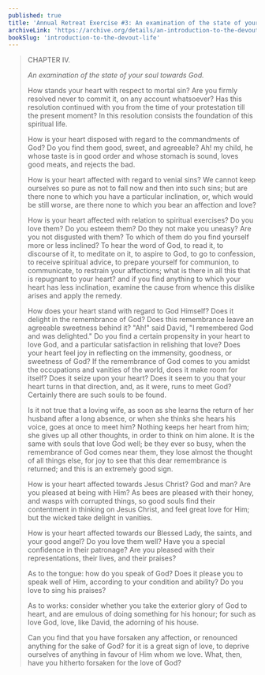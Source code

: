 ```yaml
---
published: true
title: 'Annual Retreat Exercise #3: An examination of the state of your soul towards God'
archiveLink: 'https://archive.org/details/an-introduction-to-the-devout-life/page/268?view=theater'
bookSlug: 'introduction-to-the-devout-life'
---
```


> CHAPTER IV.
>
> *An examination of the state of your soul towards God.*
>
> How stands your heart with respect to mortal sin? Are you firmly resolved never to commit it, on any account whatsoever? Has this resolution continued with you from the time of your protestation till the present moment? In this resolution consists the foundation of this spiritual life.
>
> How is your heart disposed with regard to the commandments of God? Do you find them good, sweet, and agreeable? Ah! my child, he whose taste is in good order and whose stomach is sound, loves good meats, and rejects the bad.
>
> How is your heart affected with regard to venial sins? We cannot keep ourselves so pure as not to fall now and then into such sins; but are there none to which you have a particular inclination, or, which would be still worse, are there none to which you bear an affection and love?
>
> How is your heart affected with relation to spiritual exercises? Do you love them? Do you esteem them? Do they not make you uneasy? Are you not disgusted with them? To which of them do you find yourself more or less inclined? To hear the word of God, to read it, to discourse of it, to meditate on it, to aspire to God, to go to confession, to receive spiritual advice, to prepare yourself for communion, to communicate, to restrain your affections; what is there in all this that is repugnant to your heart? and if you find anything to which your heart has less inclination, examine the cause from whence this dislike arises and apply the remedy.
>
> How does your heart stand with regard to God Himself? Does it delight in the remembrance of God? Does this remembrance leave an agreeable sweetness behind it? "Ah!" said David, "I remembered God and was delighted." Do you find a certain propensity in your heart to love God, and a particular satisfaction in relishing that love? Does your heart feel joy in reflecting on the immensity, goodness, or sweetness of God? If the remembrance of God comes to you amidst the occupations and vanities of the world, does it make room for itself? Does it seize upon your heart? Does it seem to you that your heart turns in that direction, and, as it were, runs to meet God? Certainly there are such souls to be found.
>
> Is it not true that a loving wife, as soon as she learns the return of her husband after a long absence, or when she thinks she hears his voice, goes at once to meet him? Nothing keeps her heart from him; she gives up all other thoughts, in order to think on him alone. It is the same with souls that love God well; be they ever so busy, when the remembrance of God comes near them, they lose almost the thought of all things else, for joy to see that this dear remembrance is returned; and this is an extremely good sign.
>
> How is your heart affected towards Jesus Christ? God and man? Are you pleased at being with Him? As bees are pleased with their honey, and wasps with corrupted things, so good souls find their contentment in thinking on Jesus Christ, and feel great love for Him; but the wicked take delight in vanities.
>
> How is your heart affected towards our Blessed Lady, the saints, and your good angel? Do you love them well? Have you a special confidence in their patronage? Are you pleased with their representations, their lives, and their praises?
>
> As to the tongue: how do you speak of God? Does it please you to speak well of Him, according to your condition and ability? Do you love to sing his praises?
>
> As to works: consider whether you take the exterior glory of God to heart, and are emulous of doing something for his honour; for such as love God, love, like David, the adorning of his house.
>
> Can you find that you have forsaken any affection, or renounced anything for the sake of God? for it is a great sign of love, to deprive ourselves of anything in favour of Him whom we love. What, then, have you hitherto forsaken for the love of God?
